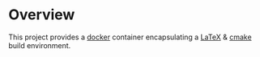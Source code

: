 Overview
========

This project provides a [docker] container encapsulating a [LaTeX] & [cmake]
build environment.


  [docker]: https://www.docker.com/
  [LaTeX]: https://www.latex-project.org/
  [cmake]: https://cmake.org/
